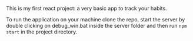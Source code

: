 This is my first react project: a very basic app to track your habits.

To run the application on your machine clone the repo, start the server by double clicking on debug_win.bat inside the server folder and then run `npm start` in the project directory.
